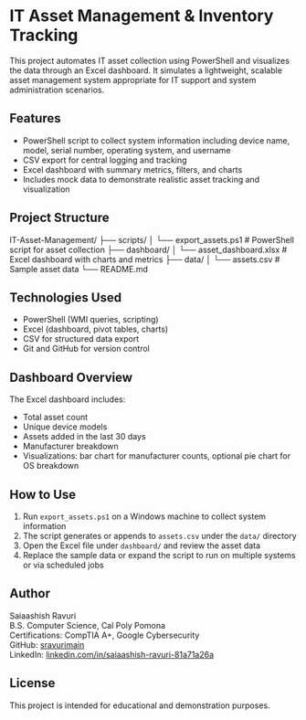 # IT Asset Management & Inventory Tracking

This project automates IT asset collection using PowerShell and visualizes the data through an Excel dashboard. It simulates a lightweight, scalable asset management system appropriate for IT support and system administration scenarios.

## Features

- PowerShell script to collect system information including device name, model, serial number, operating system, and username
- CSV export for central logging and tracking
- Excel dashboard with summary metrics, filters, and charts
- Includes mock data to demonstrate realistic asset tracking and visualization

## Project Structure

IT-Asset-Management/
├── scripts/
│ └── export_assets.ps1 # PowerShell script for asset collection
├── dashboard/
│ └── asset_dashboard.xlsx # Excel dashboard with charts and metrics
├── data/
│ └── assets.csv # Sample asset data
└── README.md

## Technologies Used

- PowerShell (WMI queries, scripting)
- Excel (dashboard, pivot tables, charts)
- CSV for structured data export
- Git and GitHub for version control

## Dashboard Overview

The Excel dashboard includes:

- Total asset count
- Unique device models
- Assets added in the last 30 days
- Manufacturer breakdown
- Visualizations: bar chart for manufacturer counts, optional pie chart for OS breakdown

## How to Use

1. Run `export_assets.ps1` on a Windows machine to collect system information
2. The script generates or appends to `assets.csv` under the `data/` directory
3. Open the Excel file under `dashboard/` and review the asset data
4. Replace the sample data or expand the script to run on multiple systems or via scheduled jobs

## Author

Saiaashish Ravuri  
B.S. Computer Science, Cal Poly Pomona  
Certifications: CompTIA A+, Google Cybersecurity  
GitHub: [sravurimain](https://github.com/sravurimain)  
LinkedIn: [linkedin.com/in/saiaashish-ravuri-81a71a26a](https://www.linkedin.com/in/saiaashish-ravuri-81a71a26a/)

## License

This project is intended for educational and demonstration purposes.

